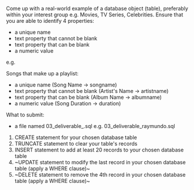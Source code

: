 Come up with a real-world example of a database object (table), preferably within your interest group
e.g. Movies, TV Series, Celebrities. Ensure that you are able to identify 4 properties:

- a unique name 
- text property that cannot be blank
- text property that can be blank
- a numeric value

e.g.

Songs that make up a playlist:

- a unique name (Song Name -> songname)
- text property that cannot be blank (Artist's Name -> artistname)
- text property that can be blank (Album Name -> albumname)
- a numeric value (Song Duration -> duration)

What to submit:

- a file named 03_deliverable_<surname>.sql
e.g.
03_deliverable_raymundo.sql

1. CREATE statement for your chosen database table
2. TRUNCATE statement to clear your table's records
3. INSERT statement to add at least 20 records to your chosen database table
4. ~UPDATE statement to modify the last record in your chosen database table (apply a WHERE clause)~
5. ~DELETE statement to remove the 4th record in your chosen database table (apply a WHERE clause)~

